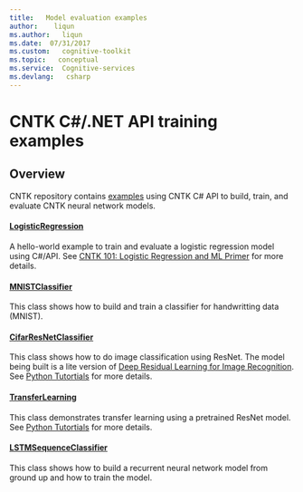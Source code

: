 ```yaml
---
title:   Model evaluation examples
author:    liqun
ms.author:   liqun
ms.date:  07/31/2017
ms.custom:   cognitive-toolkit
ms.topic:   conceptual
ms.service:  Cognitive-services
ms.devlang:   csharp
---
```


# CNTK C#/.NET API training examples

## Overview
CNTK repository contains [examples](https://github.com/Microsoft/CNTK/tree/master/Examples/TrainingCSharp) using CNTK C# API to build, train, and evaluate CNTK neural network models. 

#### [LogisticRegression](https://github.com/Microsoft/CNTK/blob/master/Examples/TrainingCSharp/Common/LogisticRegression.cs)
A hello-world example to train and evaluate a logistic regression model using C#/API. See [CNTK 101: Logistic Regression and ML Primer](https://github.com/Microsoft/CNTK/blob/master/Tutorials/CNTK_101_LogisticRegression.ipynb) for more details.
#### [MNISTClassifier](https://github.com/Microsoft/CNTK/blob/master/Examples/TrainingCSharp/Common/MNISTClassifier.cs) 
This class shows how to build and train a classifier for handwritting data (MNIST).  
#### [CifarResNetClassifier](https://github.com/Microsoft/CNTK/blob/master/Examples/TrainingCSharp/Common/CifarResNetClassifier.cs) 
This class shows how to do image classification using ResNet.
The model being built is a lite version of [Deep Residual Learning for Image Recognition](https://arxiv.org/abs/1512.03385). See [Python Tutortials](https://github.com/Microsoft/CNTK/blob/master/Tutorials/CNTK_201B_CIFAR-10_ImageHandsOn.ipynb) for more details.
#### [TransferLearning](https://github.com/Microsoft/CNTK/blob/master/Examples/TrainingCSharp/Common/TransferLearning.cs) 
This class demonstrates transfer learning using a pretrained ResNet model. 
See [Python Tutortials](https://github.com/Microsoft/CNTK/blob/master/Tutorials/CNTK_301_Image_Recognition_with_Deep_Transfer_Learning.ipynb) for more details. 
#### [LSTMSequenceClassifier](https://github.com/Microsoft/CNTK/blob/master/Examples/TrainingCSharp/Common/LSTMSequenceClassifier.cs) 
This class shows how to build a recurrent neural network model from ground up and how to train the model.


